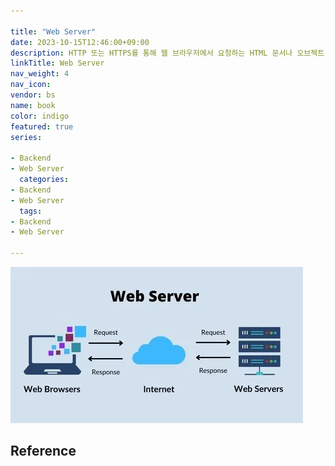```yaml
---

title: "Web Server"
date: 2023-10-15T12:46:00+09:00
description: HTTP 또는 HTTPS를 통해 웹 브라우저에서 요청하는 HTML 문서나 오브젝트(이미지 파일 등)을 전송해주는 서비스 프로그램
linkTitle: Web Server
nav_weight: 4
nav_icon:
vendor: bs
name: book
color: indigo
featured: true
series:

- Backend
- Web Server
  categories:
- Backend
- Web Server
  tags:
- Backend
- Web Server

---
```


![Web Server](web-server.webp#center)

## Reference
